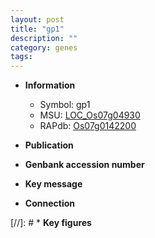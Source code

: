 ```yaml
---
layout: post
title: "gp1"
description: ""
category: genes
tags: 
---
```


* **Information**  
    + Symbol: gp1  
    + MSU: [LOC_Os07g04930](http://rice.uga.edu/cgi-bin/ORF_infopage.cgi?orf=LOC_Os07g04930)  
    + RAPdb: [Os07g0142200](http://rapdb.dna.affrc.go.jp/viewer/gbrowse_details/irgsp1?name=Os07g0142200)  

* **Publication**  

* **Genbank accession number**  

* **Key message**  

* **Connection**  

[//]: # * **Key figures**  


